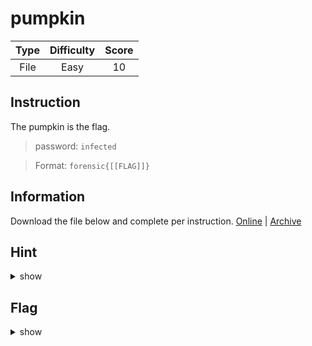 # pumpkin

| Type | Difficulty | Score |
| :--: | :--------: | :---: |
| File |    Easy    |  10   |

## Instruction

The pumpkin is the flag.

> password: `infected`

> Format: `forensic{[[FLAG]]}`

## Information

Download the file below and complete per instruction.
[Online](https://storage.googleapis.com/secplayground-event/hackloween2022/hackloween.java.zip) | [Archive](hackloween.java.zip)

## Hint

<details>
<summary>show</summary>
my pumpkin hide in the program
</details>

## Flag

<details>
<summary>show</summary>
forensic{TRY_HACKLOWEEN}
</details>
